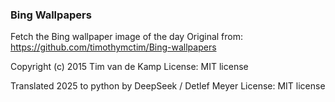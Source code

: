 ### Bing Wallpapers
Fetch the Bing wallpaper image of the day
Original from:
<https://github.com/timothymctim/Bing-wallpapers>

Copyright (c) 2015 Tim van de Kamp
License: MIT license

Translated 2025 to python by DeepSeek / Detlef Meyer
License: MIT license